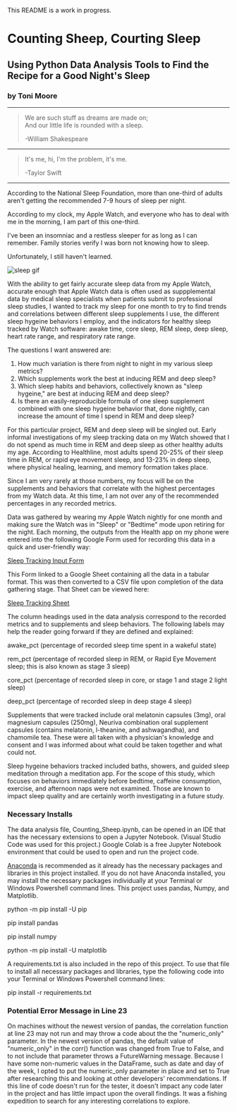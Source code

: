 This README is a work in progress.

# Counting Sheep, Courting Sleep
## Using Python Data Analysis Tools to Find the Recipe for a Good Night's Sleep
### by Toni Moore
___

> We are such stuff as dreams are made on;       
>And our little life is rounded with a sleep.
>              
> -William Shakespeare
___
>It's me, hi, I'm the problem, it's me.
>
>-Taylor Swift
___

According to the National Sleep Foundation, more than one-third of adults aren't getting the recommended 7-9 hours of sleep per night. 

According to my clock, my Apple Watch,  and everyone who has to deal with me in the morning, I am part of this one-third.

I've been an insomniac and a restless sleeper for as long as I can remember. Family stories verify I was born not knowing how to sleep.

Unfortunately, I still haven't learned.

![sleep gif](https://media.giphy.com/media/mF4k0YXIHDHzy/giphy.gif)


With the ability to get fairly accurate sleep data from my Apple Watch, accurate enough that Apple Watch data is often used as suppplemental data by medical sleep specialists when patients submit to professional sleep studies, I wanted to track my sleep for one month to try to find trends and correlations between different sleep supplements I use, the different sleep hygeine behaviors I employ, and the indicators for healthy sleep tracked by Watch software: awake time, core sleep, REM sleep, deep sleep, heart rate range, and respiratory rate range.

The questions I want answered are:

1. How much variation is there from night to night in my various sleep metrics?
2. Which supplements work the best at inducing REM and deep sleep? 
3. Which sleep habits and behaviors, collectively known as "sleep hygeine," are best at inducing REM and deep sleep?
4. Is there an easily-reproducible formula of one sleep supplement combined with one sleep hygeine behavior that, done nightly, can increase the amount of time I spend in REM and deep sleep? 

For this particular project, REM and deep sleep will be singled out. Early informal investigations of my sleep tracking data on my Watch showed that I do not spend as much time in REM and deep sleep as other healthy adults my age. According to Healthline, most adults spend 20-25% of their sleep time in REM, or rapid eye movement sleep, and 13-23% in deep sleep, where physical healing, learning, and memory formation takes place. 

Since I am very rarely at those numbers, my focus will be on the supplements and behaviors that correlate with the highest percentages from my Watch data. At this time, I am not over any of the recommended percentages in any recorded metrics.

Data was gathered by wearing my Apple Watch nightly for one month and making sure the Watch was in "Sleep" or "Bedtime" mode upon retiring for the night. Each morning, the outputs from the Health app on my phone were entered into the following Google Form used for recording this data in a quick and user-friendly way:

[Sleep Tracking Input Form](https://forms.gle/MngG8s4dmk8k6TRK6)


This Form linked to a Google Sheet containing all the data in a tabular format. This was then converted to a CSV file upon completion of the data gathering stage. That Sheet can be viewed here:

[Sleep Tracking Sheet](https://docs.google.com/spreadsheets/d/1xQZa-SgVZmOvIJ1EnW7v3I0bptejfR9Ju3zafn3GvIk/edit?usp=sharing)

The column headings used in the data analysis correspond to the recorded metrics and to supplements and sleep behaviors. The following labels may help the reader going forward if they are defined and explained:

awake_pct (percentage of recorded sleep time spent in a wakeful state)

rem_pct (percentage of recorded sleep in REM, or Rapid Eye Movement sleep; this is also known as stage 3 sleep)

core_pct (percentage of recorded sleep in core, or stage 1 and stage 2 light sleep)

deep_pct (percentage of recorded sleep in deep stage 4 sleep)

Supplements that were tracked include oral melatonin capsules (3mg), oral magnesium capsules (250mg), Neuriva combination oral supplement capsules (contains melatonin, l-theanine, and ashwagandha), and chamomile tea. These were all taken with a physician's knowledge and consent and I was informed about what could be taken together and what could not. 

Sleep hygeine behaviors tracked included baths, showers, and guided sleep meditation through a meditation app. For the scope of this study, which focuses on behaviors immediately before bedtime, caffeine consumption, exercise, and afternoon naps were not examined. Those are known to impact sleep quality and are certainly worth investigating in a future study. 


### Necessary Installs

The data analysis file, Counting_Sheep.ipynb, can be opened in an IDE that has the necessary extensions to open a Jupyter Notebook. (Visual Studio Code was used for this project.) Google Colab is a free Jupyter Notebook environment that could be used to open and run the project code. 

[Anaconda](https://www.anaconda.com/products/distribution) is recommended as it already has the necessary packages and libraries in this project installed. If you do not have Anaconda installed, you may install the necessary packages individually at your Terminal or Windows Powershell command lines. This project uses pandas, Numpy, and Matplotlib.

python -m pip install -U pip

pip install pandas

pip install numpy

python -m pip install -U matplotlib

A requirements.txt is also included in the repo of this project. To use that file to install all necessary packages and libraries, type the following code into your Terminal or Windows Powershell command lines:

pip install -r requirements.txt

### Potential Error Message in Line 23

On machines without the newest version of pandas, the correlation function at line 23 may not run and may throw a code about the the "numeric_only" parameter. In the newest version of pandas, the default value of "numeric_only" in the corr() function was changed from True to False, and to not include that parameter throws a FutureWarning message. Because I have some non-numeric values in the DataFrame, such as date and day of the week, I opted to put the numeric_only parameter in place and set to True after researching this and looking at other developers' recommendations. If this line of code doesn't run for the tester, it doesn't impact any code later in the project and has little impact upon the overall findings. It was a fishing expedition to search for any interesting correlations to explore. 








